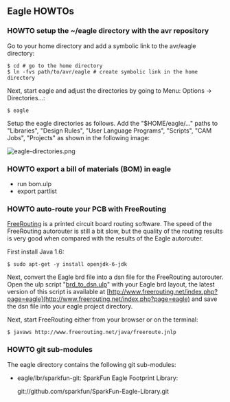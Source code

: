 ## Eagle HOWTOs

### HOWTO setup the ~/eagle directory with the avr repository

Go to your home directory and add a symbolic link to the avr/eagle directory:

```
$ cd # go to the home directory
$ ln -fvs path/to/avr/eagle # create symbolic link in the home directory
```

Next, start eagle and adjust the directories by going to Menu: Options -> Directories...:

```
$ eagle
```

Setup the eagle directories as follows. Add the "$HOME/eagle/..." paths to "Libraries", "Design Rules", "User Language Programs", "Scripts", "CAM Jobs", "Projects" as shown in the following image:

![eagle-directories.png](../../wiki/img/eagle-directories.png)

### HOWTO export a bill of materials (BOM) in eagle

* run bom.ulp
* export partlist

### HOWTO auto-route your PCB with FreeRouting

[FreeRouting](http://www.freerouting.net/) is a printed circuit board routing software. The speed of the FreeRouting autorouter is still a bit slow, but the quality of the routing results is very good when compared with the results of the Eagle autorouter.

First install Java 1.6:

```
$ sudo apt-get -y install openjdk-6-jdk
```

Next, convert the Eagle brd file into a dsn file for the FreeRouting autorouter. Open the ulp script "[brd_to_dsn.ulp](http://www.freerouting.net/download/brd_to_dsn.ulp)" with your Eagle brd layout, the latest version of this script is available at [http://www.freerouting.net/index.php?page=eagle](http://www.freerouting.net/index.php?page=eagle) and save the dsn file into your eagle project directory.

Next, start FreeRouting either from your browser or on the terminal:

```
$ javaws http://www.freerouting.net/java/freeroute.jnlp
```

### HOWTO git sub-modules

The eagle directory contains the following git sub-modules:

*   eagle/lbr/sparkfun-git: SparkFun Eagle Footprint Library:

    git://github.com/sparkfun/SparkFun-Eagle-Library.git

